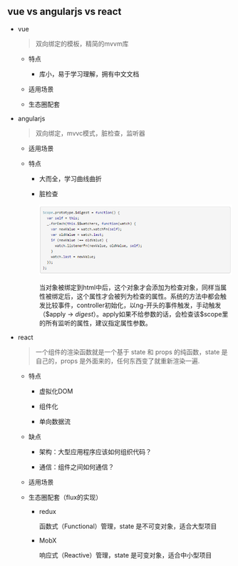 ## vue vs angularjs vs react

* vue

  > 双向绑定的模板，精简的mvvm库

  - 特点

    + 库小，易于学习理解，拥有中文文档

  - 适用场景

  - 生态圈配套

* angularjs

  > 双向绑定，mvvc模式，脏检查，监听器

  - 适用场景

  - 特点

    + 大而全，学习曲线曲折

    + 脏检查

      ![脏检查代码](./images/digest.png)

      当对象被绑定到html中后，这个对象才会添加为检查对象，同样当属性被绑定后，这个属性才会被列为检查的属性。系统的方法中都会触发比较事件，controller初始化，以ng-开头的事件触发，手动触发（$apply -> $digest）。$apply如果不给参数的话，会检查该$scope里的所有监听的属性，建议指定属性参数。

* react

  > 一个组件的渲染函数就是一个基于 state 和 props 的纯函数，state 是自己的，props 是外面来的，任何东西变了就重新渲染一遍.

  - 特点

    + 虚拟化DOM

    + 组件化

    + 单向数据流

  - 缺点

    + 架构：大型应用程序应该如何组织代码？

    + 通信：组件之间如何通信？

  - 适用场景

  - 生态圈配套（flux的实现）

    + redux

      函数式（Functional）管理，state 是不可变对象，适合大型项目

    + MobX

      响应式（Reactive）管理，state 是可变对象，适合中小型项目
